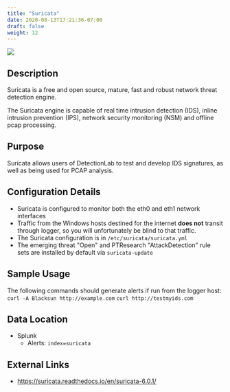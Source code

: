 ```yaml
---
title: "Suricata"
date: 2020-08-13T17:21:36-07:00
draft: false
weight: 12
---
```


![](../../images/suricata.png)

## Description
Suricata is a free and open source, mature, fast and robust network threat detection engine.

The Suricata engine is capable of real time intrusion detection (IDS), inline intrusion prevention (IPS), network security monitoring (NSM) and offline pcap processing.

## Purpose
Suricata allows users of DetectionLab to test and develop IDS signatures, as well as being used for PCAP analysis.

## Configuration Details
* Suricata is configured to monitor both the eth0 and eth1 network interfaces
* Traffic from the Windows hosts destined for the internet **does not** transit through logger, so you will unfortunately be blind to that traffic.
* The Suricata configuration is in `/etc/suricata/suricata.yml`
* The emerging threat "Open" and PTResearch "AttackDetection" rule sets are installed by default via `suricata-update`

## Sample Usage
The following commands should generate alerts if run from the logger host:
`curl -A Blacksun http://example.com`
`curl http://testmyids.com`

## Data Location
* Splunk
  * Alerts: `index=suricata`

## External Links
* https://suricata.readthedocs.io/en/suricata-6.0.1/
